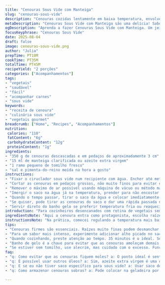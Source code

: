 ```yaml
---
title: "Cenouras Sous Vide com Manteiga"
slug: "cenouras-sous-vide"
description: "Cenouras cozidas lentamente em baixa temperatura, envolvendo manteiga e tomilho fresco. Técnica sous vide evita perda de textura e cor vibrante. A cenoura fica macia, ligeiramente caramelizada, e o sabor intenso, sem amolecer demais. Substituir manteiga por azeite aromatizado funciona. Ideal para servir com grelhados ou carnes assadas. Evita cozimento excessivo para não perder a crocância característica. Usar tomilho contribui aroma fresco. Corte a cenoura em pedaços grandes para evitar cozimento desigual. Resfriar em banho de gelo corta a cocção, preserva cor e textura."
metaDescription: "Cenouras Sous Vide com Manteiga são uma delícia! Sabor intenso e textura ideal, a receita perfeita para acompanhar pratos principais."
ogDescription: "Aprenda a fazer Cenouras Sous Vide com Manteiga. Um jeito diferenciado de cozinhar cenouras, mantendo textura e sabor incríveis."
focusKeyphrase: "Cenouras Sous Vide"
date: 2025-08-04
draft: false
image: cenouras-sous-vide.png
author: "Julia"
prepTime: PT10M
cookTime: PT35M
totalTime: PT45M
recipeYield: "2 porções"
categories: ["Acompanhamentos"]
tags:
- "vegetais"
- "saudável"
- "fácil"
- "acompanhar carnes"
- "sous vide"
keywords:
- "receita de cenoura"
- "culinária sous vide"
- "vegetais gourmet"
breadcrumb: ["Home", "Recipes", "Acompanhamentos"]
nutrition: 
 calories: "110"
 fatContent: "6g"
 carbohydrateContent: "12g"
 proteinContent: "1g"
ingredients:
- "350 g de cenouras descascadas e em pedaços de aproximadamente 3 cm"
- "15 ml de manteiga clarificada ou azeite extra virgem"
- "1 ramo pequeno de tomilho fresco"
- "sal e pimenta-do-reino moída na hora a gosto"
instructions:
- "Fixar o ciruclador sous vide num recipiente com água. Encher até metade, entre mínimo e máximo indicado no aparelho. Ajustar temperatura para 85 °C. Enquanto esquenta, preparar os ingredientes."
- "Cortar as cenouras em pedaços grossos, não muito finos para evitar que cozinhem demais e fiquem moles. Colocar em saco próprio para sous vide junto com a manteiga ou azeite, o tomilho, sal e pimenta."
- "Remover o máximo de ar possível usando máquina de vácuo ou método manual com saco de congelamento, praticamente submergindo para expelir o ar e fechando. Isso evita que o saco flutue e garante cozimento uniforme."
- "Imergir o saco na água já na temperatura, prender para não encostar no fundo, e deixar cozinhar por aproximadamente 35 minutos. Fique atento às bordas amolecidas da cenoura: estão macias, mas mantêm um leve firme ao toque."
- "Quando o tempo passar, tirar o saco da água e colocar imediatamente em banho de gelo para interromper a cocção. Isso ajuda a preservar cor vibrante e textura final agradável."
- "Se quiser, pode tirar as cenouras do saco e dar uma rápida passada na frigideira quente só pra dourar a manteiga com os sucos que ficaram, ou grelhar na churrasqueira para criar pontos caramelizados e aroma defumado."
- "Servir direto do banho gelo se preferir temperatura fria ou reaquecidas suavemente se for combinar com carne ou peixe quente. Resultado: cenouras com textura na medida certa, manteiga que realça sem sobrecarregar, aromas de tomilho e toque delicado do método sous vide."
introduction: "Para cozinheiros desencanados com rotina de vegetais sem graça, minha dica absurda é investir no sous vide para cenouras. Um método que respeita profissionalidade, cor, textura, e ainda permite brincar com aromas — aqui escolhi manteiga e tomilho, dupla certeira para não enjoar. Cozimento lento, temperatura gentil que abraça sem sufocar. Já perdi bons punhados de cenoura no passado tentando variar tempo e temperatura, só para perceber que o equilíbrio vem com prática e resposta organoléptica: cheiro que exala leveza, textura que cede na medida, cor que brilha no prato. E o banho de gelo virou mantra, porque sem resfriar rápido, aquela textura fica mole demais. Vale brincar no final: grequinho, caramelizar, ou direto do saco. Essa receita não é frescura, é técnica, habilidade e experimentação embutidas numa receita simples. O truque está em saber que cenoura não é só cozido, é experiência."
ingredientsNote: "Aqui a cenoura entra como protagonista, escolha raízes tenras, firmes e sem manchas para evitar sabor amargo ou textura gomosa. Mantive a manteiga, mas clarificada para evitar queimar e garantir mais sabor intenso, enquanto o azeite é uma alternativa menos calórica e com leve toque frutado. Troquei o tomilho pelo alecrim na última vez para algo mais marcante, funciona, mas cuidado com quantidade para não mascarar. Sal e pimenta do reino são essenciais, para dar corpo e realçar a doçura natural, sem exageros para não dominar o perfil do vegetal. Evite usar sacos plásticos comuns, o sous vide precisa de sacos livres de BPA e resistentes a longas horas de calor. Ter o aparelho de vacuo ajuda, mas em emergências uso a técnica do método manual, espremendo o ar e fechando rápido."
instructionsNote: "Na prática, comecei regulando a temperatura mais baixa que 90 °C, pois açucares das cenouras caramelizam fácil e podem virar meleca se passar do ponto. Tempo ajustado para 35 minutos, 5 minutos a mais ajudam a garantir maciez sem virar purê. Cozimento sous vide uniforme e silencioso, escuto o cantar da água e vejo como a cenoura mantém forma dentro do saco, isso me diz se tá no ponto. Após cozinhar, o choque térmico no banho de gelo é fundamental, senão o calor interno termina a cocção fora de controle. Faço uma inspeção manual: textura firme, mas amolecida no centro, sim, é essa a sensação certa. Finalizar na frigideira com manteiga do saco é um extra lobinho meu – dourar rapidamente pra criar aroma amanteigado e textura ligeiramente crocante nas bordas. Ou então direto no prato pra textura gelatinosa e perfume intenso. A diferença na textura pode ser sentida na primeira mordida, observe isso mais do que tempo."
tips:
- "Cenouras firmes são essenciais. Raízes muito finas podem desmanchar. Escolha bem. Prefira partes mais grossas. Cozinhar em pedaços menores aumenta risco de cozimento desigual."
- "Para um sabor mais intenso, experimente adicionar alho picado no saco. Uma opção ótima e simples. Não exagere na quantidade. Assim você controla o aroma e a intensidade."
- "Quando cozinhando, preste atenção ao tempo. 35 minutos é o ideal. Se sobrar, textura fica comprometida. Use um timer. Mantenha o olho na cenoura, textura firme, mas suave ao toque."
- "Banho de gelo é a chave para evitar que as cenouras amoleçam demais. Quando retirar do sous vide, mergulhe rapidamente. Isso interrompe a cocção e preserva a cor vibrante."
- "Se estiver sem tomilho, use alecrim, mas cuidado com o excesso. Funciona, mas pode ficar forte. Substituição vale a pena, só não esqueça que menos é mais."
faq:
- "q: Como evitar que as cenouras fiquem moles? a: O ponto ideal é sentir firmeza ao toque, no centro. Tempere e mantenha a temperatura constante durante o cozimento. Não exagere."
- "q: É possível usar outros óleos? a: Sim, azeite extra virgem é uma opção. Traz leveza, sabor frutado. Use com parcimônia. Manteiga clarificada tem seu benefício por que queima menos."
- "q: E se eu não tiver saco específico para sous vide? a: Usar saco de congelamento funciona, não é o ideal. Mas preste atenção. Remova o ar. Feche bem. Faça manualmente ou utilize um canudo."
- "q: Como armazenar cenouras sobras? a: Pode colocar na geladeira por até três dias. Sem banho de gelo, vai amolecer. Para reaquecer, use frigideira ou micro-ondas com cuidado."

---
```

